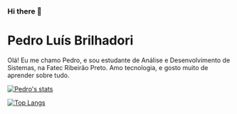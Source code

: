 ### Hi there 👋

<!--
**PedroLuisBrilhadori/PedroLuisBrilhadori** is a ✨ _special_ ✨ repository because its `README.md` (this file) appears on your GitHub profile.

Here are some ideas to get you started:

- 🔭 I’m currently working on ...
- 🌱 I’m currently learning ...
- 👯 I’m looking to collaborate on ...
- 🤔 I’m looking for help with ...
- 💬 Ask me about ...
- 📫 How to reach me: ...
- 😄 Pronouns: ...
- ⚡ Fun fact: ...
-->

# Pedro Luís Brilhadori

Olá! Eu me chamo Pedro, e sou estudante de Análise e Desenvolvimento de Sistemas, na Fatec Ribeirão Preto. 
Amo tecnologia, e gosto muito de aprender sobre tudo. 





[![Pedro's stats](https://github-readme-stats.vercel.app/api?username=PedroLuisBrilhadori&theme=chartreuse-dark&show_icons=true&count_private=true)](https://github.com/felipefialho)

[![Top Langs](https://github-readme-stats.vercel.app/api/top-langs/?username=PedroLuisBrilhadori)](https://github.com/anuraghazra/github-readme-stats)
